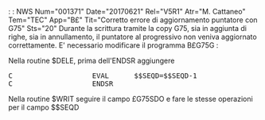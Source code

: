  :  : NWS Num="001371" Date="20170621" Rel="V5R1" Atr="M. Cattaneo" Tem="TEC" App="B£" Tit="Corretto errore di aggiornamento puntatore con G75" Sts="20"
Durante la scrittura tramite la copy G75, sia in aggiunta di righe, sia in annullamento, il puntatore al progressivo non veniva aggiornato correttamente.
E' necessario modificare il programma B£G75G : 

Nella routine $DELE, prima dell'ENDSR aggiungere
<pre>
C                   EVAL      $$SEQD=$$SEQD-1
C                   ENDSR
</pre>
Nella routine $WRIT seguire il campo £G75SDO e fare le stesse operazioni per il campo $$SEQD 